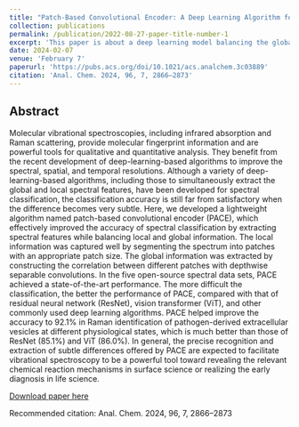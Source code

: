 ```yaml
---
title: "Patch-Based Convolutional Encoder: A Deep Learning Algorithm for Spectral Classification Balancing the Local and Global Information"
collection: publications
permalink: /publication/2022-08-27-paper-title-number-1
excerpt: 'This paper is about a deep learning model balancing the global and local information of vibratonal spetrum.'
date: 2024-02-07
venue: 'February 7'
paperurl: 'https://pubs.acs.org/doi/10.1021/acs.analchem.3c03889'
citation: 'Anal. Chem. 2024, 96, 7, 2866–2873'
---
```

## Abstract
Molecular vibrational spectroscopies, including infrared absorption and Raman scattering, provide molecular fingerprint information and are powerful tools for qualitative and quantitative analysis. They benefit from the recent development of deep-learning-based algorithms to improve the spectral, spatial, and temporal resolutions. Although a variety of deep-learning-based algorithms, including those to simultaneously extract the global and local spectral features, have been developed for spectral classification, the classification accuracy is still far from satisfactory when the difference becomes very subtle. Here, we developed a lightweight algorithm named patch-based convolutional encoder (PACE), which effectively improved the accuracy of spectral classification by extracting spectral features while balancing local and global information. The local information was captured well by segmenting the spectrum into patches with an appropriate patch size. The global information was extracted by constructing the correlation between different patches with depthwise separable convolutions. In the five open-source spectral data sets, PACE achieved a state-of-the-art performance. The more difficult the classification, the better the performance of PACE, compared with that of residual neural network (ResNet), vision transformer (ViT), and other commonly used deep learning algorithms. PACE helped improve the accuracy to 92.1% in Raman identification of pathogen-derived extracellular vesicles at different physiological states, which is much better than those of ResNet (85.1%) and ViT (86.0%). In general, the precise recognition and extraction of subtle differences offered by PACE are expected to facilitate vibrational spectroscopy to be a powerful tool toward revealing the relevant chemical reaction mechanisms in surface science or realizing the early diagnosis in life science.


[Download paper here](https://pubs.acs.org/doi/10.1021/acs.analchem.3c03889)

Recommended citation: Anal. Chem. 2024, 96, 7, 2866–2873